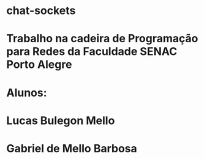 # chat-sockets
# 
# Trabalho na cadeira de Programação para Redes da Faculdade SENAC Porto Alegre

# Alunos:
# Lucas Bulegon Mello
# Gabriel de Mello Barbosa
